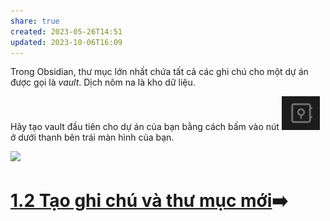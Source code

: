 ```yaml
---
share: true
created: 2023-05-26T14:51
updated: 2023-10-06T16:09
---
```

Trong Obsidian, thư mục lớn nhất chứa tất cả các ghi chú cho một dự án được gọi là *vault*. Dịch nôm na là kho dữ liệu.

Hãy tạo vault đầu tiên cho dự án của bạn bằng cách bấm vào nút ![30](../../assets/attachments/Open%20another%20vault.png) ở dưới thanh bên trái màn hình của bạn.

![](https://forum.obsidian.md/uploads/default/original/3X/2/2/2210517675f2efd328409ba185d14ef0b35ac280.png) 
# [1.2 Tạo ghi chú và thư mục mới](./1.2%20T%E1%BA%A1o%20ghi%20ch%C3%BA%20v%C3%A0%20th%C6%B0%20m%E1%BB%A5c%20m%E1%BB%9Bi.md)➡️
